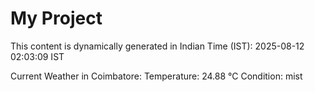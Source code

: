 # My Project

This content is dynamically generated in Indian Time (IST): 2025-08-12 02:03:09 IST


Current Weather in Coimbatore:
Temperature: 24.88 °C
Condition: mist
